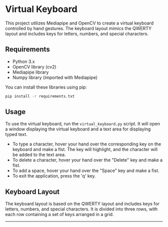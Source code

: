 # Virtual Keyboard

This project utilizes Mediapipe and OpenCV to create a virtual keyboard controlled by hand gestures. The keyboard layout mimics the QWERTY layout and includes keys for letters, numbers, and special characters.

## Requirements

- Python 3.x
- OpenCV library (cv2)
- Mediapipe library
- Numpy library (imported with Mediapipe)

You can install these libraries using pip:

```bash
pip install -r requirements.txt
```

## Usage

To use the virtual keyboard, run the `virtual_keyboard.py` script. It will open a window displaying the virtual keyboard and a text area for displaying typed text.

- To type a character, hover your hand over the corresponding key on the keyboard and make a fist. The key will highlight, and the character will be added to the text area.
- To delete a character, hover your hand over the "Delete" key and make a fist.
- To add a space, hover your hand over the "Space" key and make a fist.
- To exit the application, press the 'q' key.

## Keyboard Layout

The keyboard layout is based on the QWERTY layout and includes keys for letters, numbers, and special characters. It is divided into three rows, with each row containing a set of keys arranged in a grid.

---
